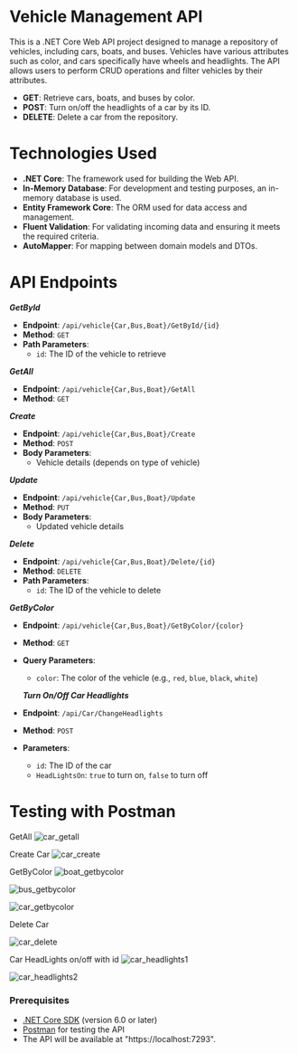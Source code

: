 # Vehicle Management API

This is a .NET Core Web API project designed to manage a repository of vehicles, including cars, boats, and buses. Vehicles have various attributes such as color, and cars specifically have wheels and headlights. The API allows users to perform CRUD operations and filter vehicles by their attributes.
- **GET**: Retrieve cars, boats, and buses by color.
- **POST**: Turn on/off the headlights of a car by its ID.
- **DELETE**: Delete a car from the repository.

# Technologies Used

- **.NET Core**: The framework used for building the Web API.
- **In-Memory Database**: For development and testing purposes, an in-memory database is used.
- **Entity Framework Core**: The ORM used for data access and management.
- **Fluent Validation**: For validating incoming data and ensuring it meets the required criteria.
- **AutoMapper**: For mapping between domain models and DTOs.

# API Endpoints
***GetById***
- **Endpoint**: `/api/vehicle{Car,Bus,Boat}/GetById/{id}`
- **Method**: `GET`
- **Path Parameters**:
  - `id`: The ID of the vehicle to retrieve
    
***GetAll***
- **Endpoint**: `/api/vehicle{Car,Bus,Boat}/GetAll`
- **Method**: `GET`

***Create***
- **Endpoint**: `/api/vehicle{Car,Bus,Boat}/Create`
- **Method**: `POST`
- **Body Parameters**:
  - Vehicle details (depends on type of vehicle)
    
***Update***
- **Endpoint**: `/api/vehicle{Car,Bus,Boat}/Update`
- **Method**: `PUT`
- **Body Parameters**:
  - Updated vehicle details
    
***Delete***
- **Endpoint**: `/api/vehicle{Car,Bus,Boat}/Delete/{id}`
- **Method**: `DELETE`
- **Path Parameters**:
  - `id`: The ID of the vehicle to delete
    
***GetByColor***
- **Endpoint**: `/api/vehicle{Car,Bus,Boat}/GetByColor/{color}`
- **Method**: `GET`
- **Query Parameters**:
  - `color`: The color of the vehicle (e.g., `red`, `blue`, `black`, `white`)

  ***Turn On/Off Car Headlights***

- **Endpoint**: `/api/Car/ChangeHeadlights`
- **Method**: `POST`
- **Parameters**:
  - `id`: The ID of the car
  - `HeadLightsOn`: `true` to turn on, `false` to turn off
 
    
 # Testing with Postman
 
GetAll
![car_getall](https://github.com/user-attachments/assets/8985942b-b69e-4040-b48f-d8826d930d4d)

Create Car
![car_create](https://github.com/user-attachments/assets/79a9f4d5-ffe6-4cd8-838e-044fd8be6baa)

GetByColor
![boat_getbycolor](https://github.com/user-attachments/assets/06950a20-5aab-413b-9700-057323fec183)

![bus_getbycolor](https://github.com/user-attachments/assets/162cb443-5b50-45b5-b1bf-946a28fdb5b9)

![car_getbycolor](https://github.com/user-attachments/assets/357d2d90-f815-4952-8d52-2386ffbf76b7)

Delete Car

![car_delete](https://github.com/user-attachments/assets/3757a8c2-6dbe-4123-a428-4b4e5cb2dbf3)

Car HeadLights on/off with id
![car_headlights1](https://github.com/user-attachments/assets/6f107b70-1333-4da5-9472-6187edb0ef8d)

![car_headlights2](https://github.com/user-attachments/assets/7722e9e3-a209-4cd4-9cd5-8cf06f50dc86)


### Prerequisites

- [.NET Core SDK](https://dotnet.microsoft.com/download) (version 6.0 or later)
- [Postman](https://www.postman.com/downloads/) for testing the API
- The API will be available at "https://localhost:7293".
